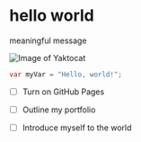 # hello world

meaningful message

![Image of Yaktocat](https://octodex.github.com/images/yaktocat.png)



``` csharp
var myVar = "Hello, world!";
```

- [ ] Turn on GitHub Pages
- [ ] Outline my portfolio
- [ ] Introduce myself to the world

